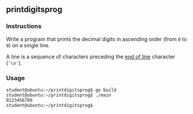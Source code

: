 ## printdigitsprog

### Instructions

Write a program that prints the decimal digits in ascending order (from `0` to `9`) on a single line.

A line is a sequence of characters preceding the [end of line](https://en.wikipedia.org/wiki/Newline) character (`'\n'`).

### Usage

```console
student@ubuntu:~/printdigitsprog$ go build
student@ubuntu:~/printdigitsprog$ ./main
0123456789
student@ubuntu:~/printdigitsprog$
```